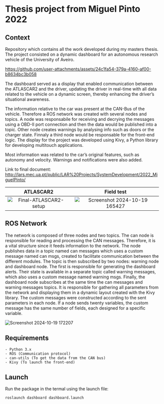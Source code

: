 # Thesis project from Miguel Pinto 2022

## Context

Repository which contains all the work developed during my masters thesis. The project consisted on a dynamic dashboard for an autonomous research vehicle of the University of Aveiro.

https://github.com/user-attachments/assets/24c1fa54-379a-4160-af00-b8634bc3b058

The dashboard served as a display that enabled communication between the ATLASCAR2 and the driver, updating the driver in real-time with all data related to the vehicle on a dynamic screen, thereby enhancing the driver’s situational awareness.

The information relative to the car was present at the CAN-Bus of the vehicle. Therefore a ROS network was created with several nodes and topics. A node was responsabile for receiving and decrying the messages using a OBD-II port connection and then the data would be published into a topic.  Other node creates warnings by analysing info such as doors or the charger state. Finnaly a third node would be responsable for the front-end logic. The display for the project was developed using Kivy, a Python library for developing multitouch applications.

Most information was related to the car’s original features, such as autonomy and velocity. Warnings and notifications were also added.

Link to final document: http://lars.mec.ua.pt/public/LAR%20Projects/SystemDevelopment/2022_MiguelPinto/

|                                                ATLASCAR2                                                |                                                   Field test                                                   |
| :-----------------------------------------------------------------------------------------------------: | :------------------------------------------------------------------------------------------------------------: |
| ![Final-ATLASCAR2-setup](https://github.com/user-attachments/assets/dc30f2cb-7cc8-4a2e-a729-0749d2315579) | ![Screenshot 2024-10-19 165427](https://github.com/user-attachments/assets/fc2b7229-ccbb-4928-85af-0701fa53b4e5) |

## ROS Network

The network is composed of three nodes and two topics. The can node is responsible for reading and processing the CAN messages. Therefore, it is a vital structure since it feeds information
to the network. The node publishes data in a topic named can messages which uses a custom message named can msgs, created to facilitate communication between the different modules. The topic is then subscribed by two nodes: warning node and dashboard node. The first is responsible for generating the dashboard alerts. Their state is available in a separate topic called warning messages, which also uses a custom message named warning msgs. Finally, the dashboard node subscribes at the same time the can messages and warning messages topics. It is responsible for gathering all parameters from the network and displaying them in a dynamic layout created with the Kivy library. The custom messages were constructed according to the sent parameters in each node. If a node sends twenty variables, the custom message has the same number of fields, each designed for a specific variable.

![Screenshot 2024-10-19 172207](https://github.com/user-attachments/assets/da0671ca-cc1f-41d9-a417-de4d67e222a9)

## Requirements

```
- Python 3.x
- ROS (Communication protocol)
- can-utils (To get the data from the CAN bus)
- Kivy (To launch the front-end)
```

## Launch

Run the package in the termal using the launch file:

```
roslaunch dashboard dashboard.launch
```
